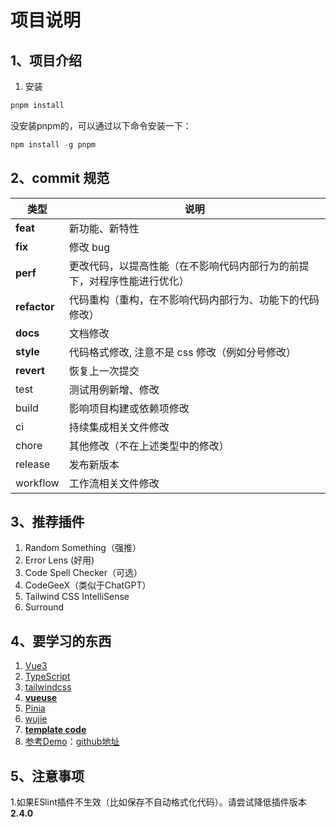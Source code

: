# 项目说明

## 1、项目介绍

  1. 安装

   ```javascript
   pnpm install
   ```

   没安装pnpm的，可以通过以下命令安装一下：

   ```javascript
   npm install -g pnpm
   ```

## 2、commit 规范

| 类型 | 说明                                                         |
| ----------- | ------------------------------------------------------------ |
| **feat**        | 新功能、新特性                                               |
| **fix**         | 修改 bug                                                     |
| **perf**        | 更改代码，以提高性能（在不影响代码内部行为的前提下，对程序性能进行优化） |
| **refactor**    | 代码重构（重构，在不影响代码内部行为、功能下的代码修改）     |
| **docs**        | 文档修改                                                     |
| **style**       | 代码格式修改, 注意不是 css 修改（例如分号修改）              |
| **revert**      | 恢复上一次提交                                               |
| test        | 测试用例新增、修改                                           |
| build       | 影响项目构建或依赖项修改                                     |
| ci          | 持续集成相关文件修改                                         |
| chore       | 其他修改（不在上述类型中的修改）                             |
| release     | 发布新版本                                                   |
| workflow    | 工作流相关文件修改                                           |

## 3、推荐插件

  1. Random Something（强推）
  2. Error Lens (好用)
  3. Code Spell Checker（可选）
  4. CodeGeeX（类似于ChatGPT）
  5. Tailwind CSS IntelliSense
  6. Surround

## 4、要学习的东西

  1. [Vue3](https://cn.vuejs.org/guide/essentials/application.html)
  2. [TypeScript](https://www.tslang.cn/docs/handbook/basic-types.html)
  3. [tailwindcss](https://tailwindcss.com/)
  4. [**vueuse**](http://www.vueusejs.com/functions.html)
  5. [Pinia](https://pinia.web3doc.top/core-concepts/)
  6. [wujie](https://wujie-micro.github.io/doc/guide/)
  7. [**template code**](https://juejin.cn/post/7066008052281016327)
  8. [参考Demo](https://demo.mineadmin.com/#/dashboard)：[github地址](https://github.com/kanyxmo/MineAdmin)

## 5、注意事项

  1.如果ESlint插件不生效（比如保存不自动格式化代码）。请尝试降低插件版本**2.4.0**
